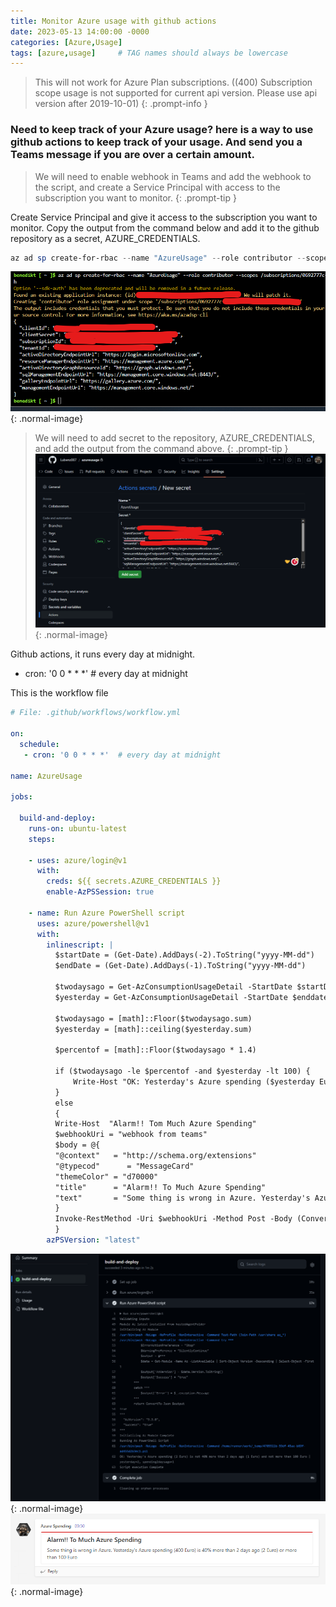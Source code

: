 ```yaml
---
title: Monitor Azure usage with github actions
date: 2023-05-13 14:00:00 -0000
categories: [Azure,Usage]
tags: [azure,usage]     # TAG names should always be lowercase
---
```


> This will not work for Azure Plan subscriptions.
> ((400) Subscription scope usage is not supported for current api version. Please use api version after 2019-10-01)
{: .prompt-info }

### Need to keep track of your Azure usage? here is a way to use github actions to keep track of your usage. And send you a Teams message if you are over a certain amount.

> We will need to enable webhook in Teams and add the webhook to the script, and create a Service Principal with access to the subscription you want to monitor.
{: .prompt-tip }

Create Service Principal and give it access to the subscription you want to monitor.
Copy the output from the command below and add it to the github repository as a secret, AZURE_CREDENTIALS.
```powershell
az ad sp create-for-rbac --name "AzureUsage" --role contributor --scopes /subscriptions/0692777c --sdk-auth
```
![Desktop View](/assets/img/blog/azurelogin.png){: .normal-image}

> We will need to add secret to the repository, AZURE_CREDENTIALS, and add the output from the command above.
{: .prompt-tip }
![Desktop View](/assets/img/blog/gitsecret.png){: .normal-image}

Github actions, it runs every day at midnight.
   - cron: '0 0 * * *'  # every day at midnight


This is the workflow file
```yaml
# File: .github/workflows/workflow.yml

on:
  schedule:
   - cron: '0 0 * * *'  # every day at midnight

name: AzureUsage

jobs:

  build-and-deploy:
    runs-on: ubuntu-latest
    steps:
    
    - uses: azure/login@v1
      with:
        creds: ${{ secrets.AZURE_CREDENTIALS }}
        enable-AzPSSession: true 
        
    - name: Run Azure PowerShell script
      uses: azure/powershell@v1
      with:
        inlinescript: |
          $startDate = (Get-Date).AddDays(-2).ToString("yyyy-MM-dd")
          $endDate = (Get-Date).AddDays(-1).ToString("yyyy-MM-dd")

          $twodaysago = Get-AzConsumptionUsageDetail -StartDate $startDate -EndDate $startDate | Measure-Object -Property PretaxCost -Sum | Select-Object Sum
          $yesterday = Get-AzConsumptionUsageDetail -StartDate $enddate -EndDate $enddate | Measure-Object -Property PretaxCost -Sum | Select-Object Sum
                    
          $twodaysago = [math]::Floor($twodaysago.sum)
          $yesterday = [math]::ceiling($yesterday.sum)

          $percentof = [math]::Floor($twodaysago * 1.4)

          if ($twodaysago -le $percentof -and $yesterday -lt 100) {
              Write-Host "OK: Yesterday's Azure spending ($yesterday Euro) is not 40% more than 2 days ago ($twodaysago Euro) and not more than 100 Euro | yesterday=$yesterday, spending2daysago=$twodaysago"
          }
          else
          {
          Write-Host  "Alarm!! Tom Much Azure Spending"
          $webhookUri = "webhook from teams"
          $body = @{
          "@context"   = "http://schema.org/extensions"
          "@typecod"      = "MessageCard"
          "themeColor" = "d70000"
          "title"      = "Alarm!! To Much Azure Spending"
          "text"       = "Some thing is wrong in Azure. Yesterday's Azure spending ($yesterday Euro) is 40% more than 2 days ago ($twodaysago Euro) or more than 100 Euro"
          }
          Invoke-RestMethod -Uri $webhookUri -Method Post -Body (ConvertTo-Json -InputObject $body) 
          }
        azPSVersion: "latest"
```
![Desktop View](/assets/img/blog/AzureCred.png){: .normal-image}
![Desktop View](/assets/img/blog/spending.png){: .normal-image}